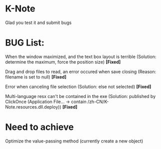 # K-Note
Glad you test it and submit bugs

# BUG List:

When the window maximized, and the text box layout is terrible (Solution: determine the maximum, force the position size) **[Fixed]**

Drag and drop files to read, an error occured when save closing  (Reason: filename is set to null) **[Fixed]**

Error when canceling file selection (Solution: else not selected) **[Fixed]**

Multi-language resx can't be contained in the exe (Solution: published by ClickOnce (Application File... -> contain /zh-CN/K-Note.resources.dll.deploy)) **[Fixed]**



# Need to achieve

Optimize the value-passing method (currently create a new object)
